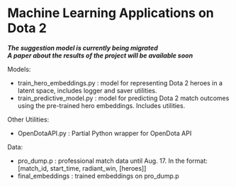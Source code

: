 # Machine Learning Applications on Dota 2

***The suggestion model is currently being migrated***  
***A paper about the results of the project will be available soon***

Models:
* train_hero_embeddings.py : model for representing Dota 2 heroes in a latent space, includes logger and saver utilities.
* train_predictive_model.py : model for predicting Dota 2 match outcomes using the pre-trained hero embeddings. Includes utilities.

Other Utilities:
* OpenDotaAPI.py : Partial Python wrapper for OpenDota API

Data:
* pro_dump.p : professional match data until Aug. 17. In the format: [match_id, start_time, radiant_win, [heroes]]
* final_embeddings : trained embeddings on pro_dump.p


